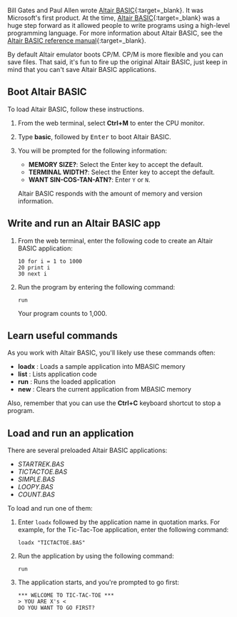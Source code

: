 Bill Gates and Paul Allen wrote [Altair BASIC](https://en.wikipedia.org/wiki/Altair_BASIC?azure-portal=true){:target=_blank}. It was Microsoft's first product. At the time, [Altair BASIC](https://en.wikipedia.org/wiki/Altair_BASIC){:target=_blank} was a huge step forward as it allowed people to write programs using a high-level programming language. For more information about Altair BASIC, see the [Altair BASIC reference manual](https://github.com/AzureSphereCloudEnabledAltair8800/Altair8800.manuals/blob/master/MITS_Altair8800Basic4.1Reference_April1977.pdf){:target=_blank}.

By default Altair emulator boots CP/M. CP/M is more flexible and you can save files. That said, it's fun to fire up the original Altair BASIC, just keep in mind that you can't save Altair BASIC applications.

## Boot Altair BASIC

To load Altair BASIC, follow these instructions.

1. From the web terminal, select **Ctrl+M** to enter the CPU monitor.
1. Type **basic**, followed by <kbd>Enter</kbd> to boot Altair BASIC.
1. You will be prompted for the following information:

    * **MEMORY SIZE?**: Select the Enter key to accept the default.
    * **TERMINAL  WIDTH?**: Select the Enter key to accept the default.
    * **WANT SIN-COS-TAN-ATN?**: Enter `Y` or `N`.

    Altair BASIC responds with the amount of memory and version information.

## Write and run an Altair BASIC app

1. From the web terminal, enter the following code to create an Altair BASIC application:

   ```basic
   10 for i = 1 to 1000
   20 print i
   30 next i
   ```

1. Run the program by entering the following command:

   ```basic
   run
   ```

   Your program counts to 1,000.

## Learn useful commands

As you work with Altair BASIC, you'll likely use these commands often:

* **loadx** : Loads a sample application into MBASIC memory
* **list** : Lists application code
* **run** : Runs the loaded application
* **new** : Clears the current application from MBASIC memory

Also, remember that you can use the **Ctrl+C** keyboard shortcut to stop a program.

## Load and run an application

There are several preloaded Altair BASIC applications:

* *STARTREK.BAS*
* *TICTACTOE.BAS*
* *SIMPLE.BAS*
* *LOOPY.BAS*
* *COUNT.BAS*

To load and run one of them:

1. Enter `loadx` followed by the application name in quotation marks. For example, for the Tic-Tac-Toe application, enter the following command:

   ```basic
   loadx "TICTACTOE.BAS"
   ```

1. Run the application by using the following command:

   ```basic
   run
   ```

1. The application starts, and you're prompted to go first:

   ```text
   *** WELCOME TO TIC-TAC-TOE ***
   > YOU ARE X's <
   DO YOU WANT TO GO FIRST?
   ```
